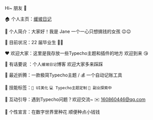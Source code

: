 Hi~ 朋友 👋

🏠 个人主页：[缓坡日记](https://amrx.me/)

🧑 个人简介：大家好！我是 Jane 一个一心只想搞钱的女孩 😉😉

🎉 目前状况：22 届毕业生 👏👏

❤️ 欢迎大家：这里是我存放一些Typecho主题和插件的地方 欢迎到来 😘

🌈 有话要说 ：个人`缓坡日记`博客 欢迎大家多来踩踩

💼 最近折腾：一款极简Typecho主题 / 💰 一个自动记账工具

🌟 技能标签：`🎨 UI美化` `💻 Typecho主题定制` `🚀 副业探索中`

📮 互动引导：遇到Typecho问题？欢迎交流~ ✉️ 160860446@qq.com

🎯 个性宣言：在数字世界里种花 顺便种点小钱钱
